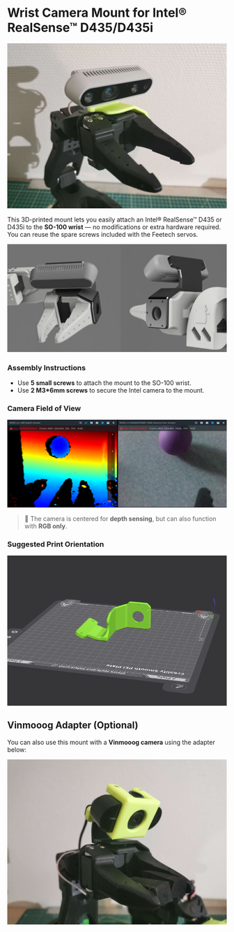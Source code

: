 # Wrist Camera Mount for Intel® RealSense™ D435/D435i

<img src="../../media/d435_mount.jpg" width="600" />

This 3D-printed mount lets you easily attach an Intel® RealSense™ D435 or D435i to the **SO-100 wrist** — no modifications or extra hardware required.  
You can reuse the spare screws included with the Feetech servos.



<img src="../../media/d435_mount_render.png" width="600" />

### Assembly Instructions

- Use **5 small screws** to attach the mount to the SO-100 wrist.  
- Use **2 M3*6mm screws** to secure the Intel camera to the mount.


### Camera Field of View  
<img src="../../media/d435_mount_view.png" width="600" />

> 📝 The camera is centered for **depth sensing**, but can also function with **RGB only**.



### Suggested Print Orientation  
<img src="../../media/d435_mount_print_orientation.png" width="600" />



## Vinmooog  Adapter (Optional)

You can also use this mount with a **Vinmooog camera** using the adapter below:

<img src="../../media/d435_to_vinmooog_adapter.jpg" width="600" />
